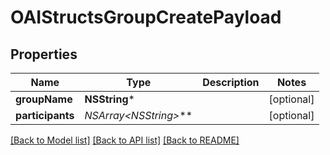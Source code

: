 # OAIStructsGroupCreatePayload

## Properties
Name | Type | Description | Notes
------------ | ------------- | ------------- | -------------
**groupName** | **NSString*** |  | [optional] 
**participants** | **NSArray&lt;NSString*&gt;*** |  | [optional] 

[[Back to Model list]](../README.md#documentation-for-models) [[Back to API list]](../README.md#documentation-for-api-endpoints) [[Back to README]](../README.md)


